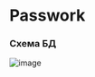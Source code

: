 # Passwork
### Схема БД
![image](https://github.com/khaydarovR/Passwork/assets/95288769/9508c86e-1aa3-45b7-aed5-3396adaa8686)

